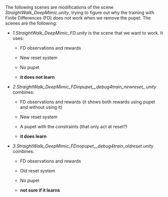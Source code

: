 





The following scenes are modifications of the scene *StraightWalk_DeepMimic.unity*, trying to figure out why the training with Finite Differences (FD) does not work when we remove the pupet. The scenes are the following:

- *1.StraightWalk_DeepMimic_FD.unity* is the scene that we want to work. It uses:
  
  - FD observations and rewards
  
  - New reset system
  
  - No pupet
  
  - **it does not learn**

- *2.StraightWalk_DeepMimic_FDinpupet__debug4train_newreset_.unity* combines:
  
  - FD observations and rewards 
    (it shows both rewards using pupet and without using it)
  
  - New reset system
  
  - A pupet with the constraints (that only act  at reset?)
  
  - **it does learn**

- *3.StraightWalk_DeepMimic_FDnopupet__debug4train_oldreset.unity* combines:
  
  - FD observations and rewards
  
  - Old reset system
  
  - No pupet
  
  - **not sure if it learns** 




